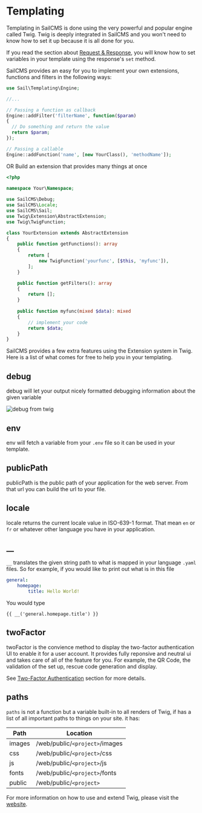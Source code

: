 # Templating <Badge type="tip" text="3.0.0" />

Templating in SailCMS is done using the very powerful and popular engine called Twig. Twig is deeply integrated in SailCMS and you won't need to know how to set it up because it is all done for you.

If you read the section about [Request & Response](/working-with-sail/request-response.html), you will know how to set variables in your template using the response's `set` method.

SailCMS provides an easy for you to implement your own extensions, functions and filters in the following ways:

```php
use Sail\Templating\Engine;

//...

// Passing a function as callback
Engine::addFilter('filterName', function($param)
{
  // Do something and return the value
  return $param;
});

// Passing a callable
Engine::addFunction('name', [new YourClass(), 'methodName']);
```

OR Build an extension that provides many things at once

```php
<?php
  
namespace Your\Namespace;

use SailCMS\Debug;
use SailCMS\Locale;
use SailCMS\Sail;
use Twig\Extension\AbstractExtension;
use Twig\TwigFunction;

class YourExtension extends AbstractExtension
{
  	public function getFunctions(): array
    {
        return [
            new TwigFunction('yourfunc', [$this, 'myfunc']),
        ];
    }

    public function getFilters(): array
    {
        return [];
    }
  
  	public function myfunc(mixed $data): mixed
    {
      	// implement your code
      	return $data;
    }
}
```

SailCMS provides a few extra features using the Extension system in Twig. Here is a list of what comes for free to help you in your templating.

## debug

debug will let your output nicely formatted debugging information about the given variable

![debug from twig](/debug.jpg)

## env

env will fetch a variable from your `.env` file so it can be used in your template.

## publicPath

publicPath is the public path of your application for the web server. From that url you can build the url to your file.

## locale

locale returns the current locale value in ISO-639-1 format. That mean `en` or `fr` or whatever other language you have in your application.

## __

`__` translates the given string path to what is mapped in your language `.yaml` files. So for example, if you would like to print out what is in this file

```yaml
general:
	homepage:
		title: Hello World!
```

You would type 

```twig
{{ __('general.homepage.title') }}		
```

## twoFactor

twoFactor is the convience method to display the two-factor authentication UI to enable it for a user account. It provides fully reponsive and neutral ui and takes care of all of the feature for you. For example, the QR Code, the validation of the set up, rescue code generation and display. 

See [Two-Factor Authentication](/security/two-factor.html) section for more details.

## paths

`paths` is not a function but a variable built-in to all renders of Twig, if has a list of all important paths to things on your site. it has:

| Path   | Location                       |
| ------ | ------------------------------ |
| images | /web/public/`<project>`/images |
| css    | /web/public/`<project>`/css    |
| js     | /web/public/`<project>`/js     |
| fonts  | /web/public/`<project>`/fonts  |
| public | /web/public/`<project>`        |

For more information on how to use and extend Twig, please visit the [website](https://twig.symfony.com/).